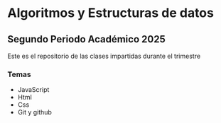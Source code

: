 # Algoritmos y Estructuras de datos

## Segundo Periodo Académico 2025

Este es el repositorio de las clases impartidas durante el trimestre

### Temas
- JavaScript 
- Html
- Css
- Git y github

